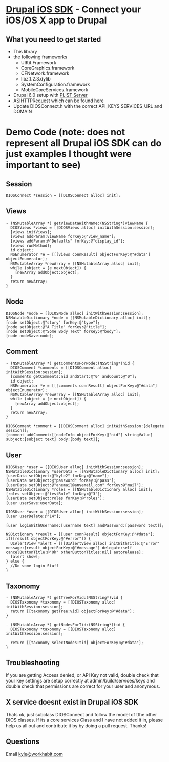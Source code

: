 [Drupal iOS SDK](http://workhabit.com) - Connect your iOS/OS X app to Drupal
================================

What you need to get started
---------------------------------------
* This library
* the following frameworks
  - UIKit.Framework
  - CoreGraphics.framework
  - CFNetwork.framework
  - libz.1.2.3.dylib
  - SystemConfiguration.framework
  - MobileCoreServices.framework
* Drupal 6.0 setup with [PLIST Server](http://drupal.org/project/plist_server)
* ASIHTTPRequest which can be found [here](http://github.com/pokeb/asi-http-request)
* Update DIOSConnect.h with the correct API_KEYS SERVICES_URL and DOMAIN

Demo Code (note: does not represent all Drupal iOS SDK can do just examples I thought were important to see)
======================
Session
--------------------
    DIOSConnect *session = [[DIOSConnect alloc] init];
    
    
Views
-----------------------
    - (NSMutableArray *) getViewDataWithName:(NSString*)viewName {
      DIOSViews *views = [[DIOSViews alloc] initWithSession:session];
      [views initViews];
      [views addParam:viewName forKey:@"view_name"];
      [views addParam:@"Defaults" forKey:@"display_id"];
      [views runMethod];
      id object;
      NSEnumerator *e = [[[views connResult] objectForKey:@"#data"] objectEnumerator];
      NSMutableArray *newArray = [[NSMutableArray alloc] init];
      while (object = [e nextObject]) {
        [newArray addObject:object];
      }
      return newArray;
    }

Node
-----------------------
    DIOSNode *node = [[DIOSNode alloc] initWithSession:session];
    NSMutableDictionary *node = [[NSMutableDictionary alloc] init];
    [node setObject:@"story" forKey:@"type"];
    [node setObject:@"A Title" forKey:@"title"];
    [node setObject:@"Some Body Text" forKey:@"body"];
    [node nodeSave:node];


Comment
-----------------------
    - (NSMutableArray *) getCommentsForNode:(NSString*)nid {
      DIOSComment *comments = [[DIOSComment alloc] initWithSession:session];
      [comments getComments:nid andStart:@"0" andCount:@"0"];
      id object;
      NSEnumerator *e = [[[comments connResult] objectForKey:@"#data"] objectEnumerator];
      NSMutableArray *newArray = [[NSMutableArray alloc] init];
      while (object = [e nextObject]) {
        [newArray addObject:object];
      }
      return newArray;
    }
  
    DIOSComment *comment = [[DIOSComment alloc] initWithSession:[delegate session]];
    [comment addComment:[[nodeInfo objectForKey:@"nid"] stringValue] subject:[subject text] body:[body text]];
  
  
User
-----------------------
    DIOSUser *user = [[DIOSUser alloc] initWithSession:session];
    NSMutableDictionary *userData = [[NSMutableDictionary alloc] init];
    [userData setObject:@"kyle2" forKey:@"name"];
    [userData setObject:@"password" forKey:@"pass"];
    [userData setObject:@"anemail@anyemail.com" forKey:@"mail"];
    NSMutableDictionary *roles = [[NSMutableDictionary alloc] init];
    [roles setObject:@"testRole" forKey:@"3"];
    [userData setObject:roles forKey:@"roles"];
    [user userSave:userData];

    DIOSUser *user = [[DIOSUser alloc] initWithSession:session];
    [user userDelete:@"14"];
    
    [user loginWithUsername:[username text] andPassword:[password text]];
    
    NSDictionary *result = [[user connResult] objectForKey:@"#data"];
    if([result objectForKey:@"#error"]) {
      UIAlertView *alert = [[[UIAlertView alloc] initWithTitle:@"Error" message:[result objectForKey:@"#message"] delegate:self cancelButtonTitle:@"Ok" otherButtonTitles:nil] autorelease];
      [alert show];
    } else {
      //Do some login Stuff
    }
    
Taxonomy 
------------------------

    - (NSMutableArray *) getTreeForVid:(NSString*)vid {
      DIOSTaxonomy *taxonomy = [[DIOSTaxonomy alloc] initWithSession:session];
      return [[taxonomy getTree:vid] objectForKey:@"#data"];
    }

    - (NSMutableArray *) getNodesForTid:(NSString*)tid {
      DIOSTaxonomy *taxonomy = [[DIOSTaxonomy alloc] initWithSession:session];
      
      return [[taxonomy selectNodes:tid] objectForKey:@"#data"];
    }
  
Troubleshooting
----------
If you are getting Access denied, or API Key not valid, double check that your key settings are setup correctly at admin/build/services/keys and double check that permissions are correct for your user and anonymous.

X service doesnt exist in Drupal iOS SDK
----------
Thats ok, just subclass DIOSConnect and follow the model of tthe other DIOS classes. If its a core services Class and I have not added it in, please help us all out and contribute it by by doing a pull request. Thanks!

Questions
----------
Email kyle@workhabit.com
